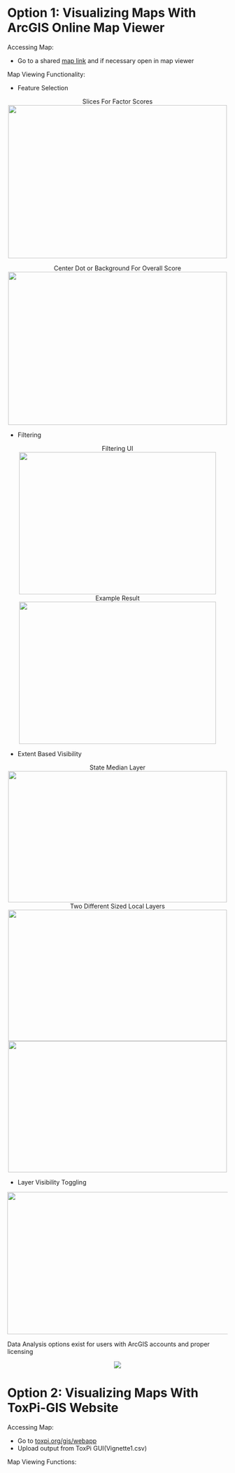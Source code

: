 # Option 1: Visualizing Maps With ArcGIS Online Map Viewer

Accessing Map:  
* Go to a shared [map link](https://ncsu.maps.arcgis.com/home/item.html?id=e524bb8f06984c36b325b4614d66f748) and if necessary open in map viewer  

Map Viewing Functionality:  
* Feature Selection  
<p align = "center"> 
Slices For Factor Scores<br>  
<img src="https://github.com/Jonathon-Fleming/ToxPi-GIS/blob/main/Images/FeatureSelection.PNG" data-canonical-  
src="https://github.com/Jonathon-Fleming/ToxPi-GIS/blob/main/Images/FeatureSelection.PNG" width = "500" height = "350" />  
</p>  

<p align = "center"> 
Center Dot or Background For Overall Score<br>  
<img src="https://github.com/Jonathon-Fleming/ToxPi-GIS/blob/main/Images/BackgroundSelection.PNG" data-canonical-  
src="https://github.com/Jonathon-Fleming/ToxPi-GIS/blob/main/Images/Backroundselection.PNG" height = "350" width = "500" />  
</p>  

* Filtering  
<p align = "center"> 
Filtering UI<br>
<img src="https://github.com/Jonathon-Fleming/ToxPi-GIS/blob/main/Images/Filter.PNG" data-canonical-  
src="https://github.com/Jonathon-Fleming/ToxPi-GIS/blob/main/Images/Filter.PNG" height = "325" width = "450" />
<br>
Example Result<br>
<img src="https://github.com/Jonathon-Fleming/ToxPi-GIS/blob/main/Images/Filtered.PNG" data-canonical-  
src="https://github.com/Jonathon-Fleming/ToxPi-GIS/blob/main/Images/Filtered.PNG" height = "325" width = "450" />
</p>  

* Extent Based Visibility  
<p align = "center"> 
State Median Layer<br>  
<img src="https://github.com/Jonathon-Fleming/ToxPi-GIS/blob/main/Images/State.PNG" data-canonical-  
src="https://github.com/Jonathon-Fleming/ToxPi-GIS/blob/main/Images/State" height = "300" width = "500" />  
<br> 
Two Different Sized Local Layers<br>
<img src="https://github.com/Jonathon-Fleming/ToxPi-GIS/blob/main/Images/MidLayer.PNG" data-canonical-  
src="https://github.com/Jonathon-Fleming/ToxPi-GIS/blob/main/Images/MidLayer.PNG" height = "300" width = "500" /> 
<br>
<img src="https://github.com/Jonathon-Fleming/ToxPi-GIS/blob/main/Images/LocalLayer.PNG" data-canonical-  
src="https://github.com/Jonathon-Fleming/ToxPi-GIS/blob/main/Images/LocalLayer.PNG" height = "300" width = "500" /> 
</p>  

* Layer Visibility Toggling  
<p align = "center"> 
<img src="https://github.com/Jonathon-Fleming/ToxPi-GIS/blob/main/Images/LayerToggle.PNG" data-canonical-  
src="https://github.com/Jonathon-Fleming/ToxPi-GIS/blob/main/Images/LayerToggle.PNG" height = "325" width = "650" />
</p>

Data Analysis options exist for users with ArcGIS accounts and proper licensing  
<p align = "center"> 
<img src="https://github.com/Jonathon-Fleming/ToxPi-GIS/blob/main/Images/Analysis.PNG" data-canonical-  
src="https://github.com/Jonathon-Fleming/ToxPi-GIS/blob/main/Images/Analysis.PNG">
</p>

# Option 2: Visualizing Maps With ToxPi-GIS Website

Accessing Map:  
* Go to [toxpi.org/gis/webapp](https://toxpi.org/gis/webapp/)
* Upload output from ToxPi GUI(Vignette1.csv)

Map Viewing Functions:  
